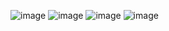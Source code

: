 ![image](https://github.com/user-attachments/assets/12838c85-06fc-4a2d-9643-9fbfd1f9f578)
![image](https://github.com/user-attachments/assets/d4e8c838-182f-40a4-b0be-b0f83956502b)
![image](https://github.com/user-attachments/assets/74626fb7-1763-4daf-9445-e0f51af01c0a)
![image](https://github.com/user-attachments/assets/cb6fe3e0-fb66-472c-8cea-0f9729efbec5)


